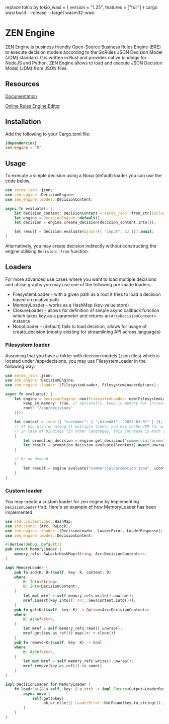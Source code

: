 replace tokio by tokio_wasi = { version = "1.25", features = ["full"] }
cargo wasi build --release --target wasm32-wasi


# ZEN Engine

ZEN Engine is business friendly Open-Source Business Rules Engine
(BRE) to execute decision models according to the GoRules JSON
Decision Model (JDM) standard. It is written in Rust and provides
native bindings for NodeJS and Python. ZEN Engine allows to load
and execute JSON Decision Model (JDM) from JSON files.

## Resources

[Documentation](https://gorules.io/docs/)

[Online Rules Engine Editor](https://editor.gorules.io/)

## Installation

Add the following to your Cargo.toml file:

```toml
[dependencies]
zen-engine = "0"
```

## Usage

To execute a simple decision using a Noop (default) loader you can use the code below.

```rust
use serde_json::json;
use zen_engine::DecisionEngine;
use zen_engine::model::DecisionContent;

async fn evaluate() {
    let decision_content: DecisionContent = serde_json::from_str(include_str!("jdm_graph.json")).unwrap();
    let engine = DecisionEngine::default();
    let decision = engine.create_decision(decision_content.into());

    let result = decision.evaluate(&json!({ "input": 12 })).await;
}
```

Alternatively, you may create decision indirectly without constructing the engine utilising
`Decision::from` function.

## Loaders

For more advanced use cases where you want to load multiple decisions and utilise graphs you
may use one of the following pre-made loaders:

- FilesystemLoader - with a given path as a root it tries to load a decision based on relative path
- MemoryLoader - works as a HashMap (key-value store)
- ClosureLoader - allows for definition of simple async callback function which takes key as a parameter
  and returns an `Arc<DecisionContent>` instance
- NoopLoader - (default) fails to load decision, allows for usage of create_decision
  (mostly existing for streamlining API across languages)

### Filesystem loader

Assuming that you have a folder with decision models (.json files) which is located under /app/decisions,
you may use FilesystemLoader in the following way:

```rust
use serde_json::json;
use zen_engine::DecisionEngine;
use zen_engine::loader::{FilesystemLoader, FilesystemLoaderOptions};

async fn evaluate() {
    let engine = DecisionEngine::new(FilesystemLoader::new(FilesystemLoaderOptions {
        keep_in_memory: true, // optionally, keep in memory for increase performance
        root: "/app/decisions"
    }));

    let context = json!({ "customer": { "joinedAt": "2022-01-01" } });
    // If you plan on using it multiple times, you may cache JDM for minor performance gains
    // In case of bindings (in other languages, this increase is much greater)
    {
        let promotion_decision = engine.get_decision("commercial/promotion.json").await.unwrap();
        let result = promotion_decision.evaluate(&context).await.unwrap();
    }

    // Or on demand
    {
        let result = engine.evaluate("commercial/promotion.json", &context).await.unwrap();
    }
}
```

### Custom loader

You may create a custom loader for zen engine by implementing `DecisionLoader` trait.
Here's an example of how MemoryLoader has been implemented.

```rust
use std::collections::HashMap;
use std::sync::{Arc, RwLock};
use zen_engine::loader::{DecisionLoader, LoaderError, LoaderResponse};
use zen_engine::model::DecisionContent;

#[derive(Debug, Default)]
pub struct MemoryLoader {
    memory_refs: RwLock<HashMap<String, Arc<DecisionContent>>>,
}

impl MemoryLoader {
    pub fn add<K, D>(&self, key: K, content: D)
    where
        K: Into<String>,
        D: Into<DecisionContent>,
    {
        let mut mref = self.memory_refs.write().unwrap();
        mref.insert(key.into(), Arc::new(content.into()));
    }
    pub fn get<K>(&self, key: K) -> Option<Arc<DecisionContent>>
    where
        K: AsRef<str>,
    {
        let mref = self.memory_refs.read().unwrap();
        mref.get(key.as_ref()).map(|r| r.clone())
    }
    pub fn remove<K>(&self, key: K) -> bool
    where
        K: AsRef<str>,
    {
        let mut mref = self.memory_refs.write().unwrap();
        mref.remove(key.as_ref()).is_some()
    }
}

impl DecisionLoader for MemoryLoader {
    fn load<'a>(&'a self, key: &'a str) -> impl Future<Output=LoaderResponse> + 'a {
        async move {
            self.get(&key)
                .ok_or_else(|| LoaderError::NotFound(key.to_string()).into())
        }
    }
}
```